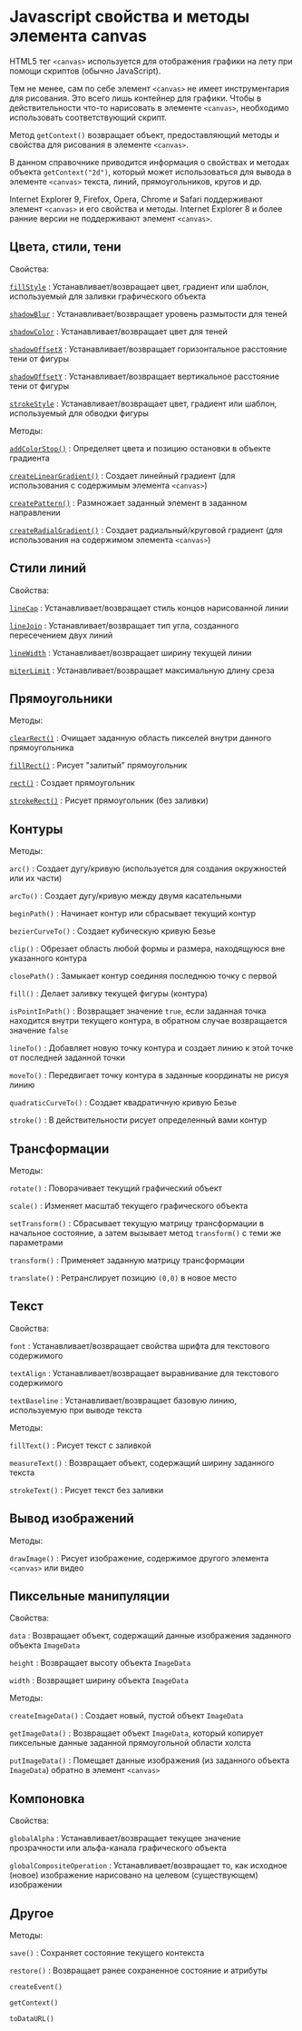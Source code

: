 # Javascript свойства и методы элемента canvas

HTML5 тег `<canvas>` используется для отображения графики на лету при помощи скриптов (обычно JavaScript).

Тем не менее, сам по себе элемент `<canvas>` не имеет инструментария для рисования. Это всего лишь контейнер для графики. Чтобы в действительности что-то нарисовать в элементе `<canvas>`, необходимо использовать соответствующий скрипт.

Метод `getContext()` возвращает объект, предоставляющий методы и свойства для рисования в элементе `<canvas>`.

В данном справочнике приводится информация о свойствах и методах объекта `getContext("2d")`, который может использоваться для вывода в элементе `<canvas>` текста, линий, прямоугольников, кругов и др.

Internet Explorer 9, Firefox, Opera, Chrome и Safari поддерживают элемент `<canvas>` и его свойства и методы. Internet Explorer 8 и более ранние версии не поддерживают элемент `<canvas>`.

## Цвета, стили, тени

Свойства:

[`fillStyle`](fillStyle.md)
: Устанавливает/возвращает цвет, градиент или шаблон, используемый для заливки графического объекта

[`shadowBlur`](shadowBlur.md)
: Устанавливает/возвращает уровень размытости для теней

[`shadowColor`](shadowColor.md)
: Устанавливает/возвращает цвет для теней

[`shadowOffsetX`](shadowOffsetX.md)
: Устанавливает/возвращает горизонтальное расстояние тени от фигуры

[`shadowOffsetY`](shadowOffsetY.md)
: Устанавливает/возвращает вертикальное расстояние тени от фигуры

[`strokeStyle`](strokeStyle.md)
: Устанавливает/возвращает цвет, градиент или шаблон, используемый для обводки фигуры

Методы:

[`addColorStop()`](<addColorStop().md>)
: Определяет цвета и позицию остановки в объекте градиента

[`createLinearGradient()`](<createLinearGradient().md>)
: Создает линейный градиент (для использования с содержимым элемента `<canvas>`)

[`createPattern()`](<createPattern().md>)
: Размножает заданный элемент в заданном направлении

[`createRadialGradient()`](<createRadialGradient().md>)
: Создает радиальный/круговой градиент (для использования на содержимом элемента `<canvas>`)

## Стили линий

Свойства:

[`lineCap`](lineCap.md)
: Устанавливает/возвращает стиль концов нарисованной линии

[`lineJoin`](lineJoin.md)
: Устанавливает/возвращает тип угла, созданного пересечением двух линий

[`lineWidth`](lineWidth.md)
: Устанавливает/возвращает ширину текущей линии

[`miterLimit`](miterLimit.md)
: Устанавливает/возвращает максимальную длину среза

## Прямоугольники

Методы:

[`clearRect()`](<clearRect().md>)
: Очищает заданную область пикселей внутри данного прямоугольника

[`fillRect()`](<fillRect().md>)
: Рисует "залитый" прямоугольник

[`rect()`](<rect().md>)
: Создает прямоугольник

[`strokeRect()`](<strokeRect().md>)
: Рисует прямоугольник (без заливки)

## Контуры

Методы:

`arc()`
: Создает дугу/кривую (используется для создания окружностей или их части)

`arcTo()`
: Создает дугу/кривую между двумя касательными

`beginPath()`
: Начинает контур или сбрасывает текущий контур

`bezierCurveTo()`
: Создает кубическую кривую Безье

`clip()`
: Обрезает область любой формы и размера, находящуюся вне указанного контура

`closePath()`
: Замыкает контур соединяя последнюю точку с первой

`fill()`
: Делает заливку текущей фигуры (контура)

`isPointInPath()`
: Возвращает значение `true`, если заданная точка находится внутри текущего контура, в обратном случае возвращается значение `false`

`lineTo()`
: Добавляет новую точку контура и создает линию к этой точке от последней заданной точки

`moveTo()`
: Передвигает точку контура в заданные координаты не рисуя линию

`quadraticCurveTo()`
: Создает квадратичную кривую Безье

`stroke()`
: В действительности рисует определенный вами контур

## Трансформации

Методы:

`rotate()`
: Поворачивает текущий графический объект

`scale()`
: Изменяет масштаб текущего графического объекта

`setTransform()`
: Сбрасывает текущую матрицу трансформации в начальное состояние, а затем вызывает метод `transform()` с теми же параметрами

`transform()`
: Применяет заданную матрицу трансформации

`translate()`
: Ретранслирует позицию `(0,0)` в новое место

## Текст

Свойства:

`font`
: Устанавливает/возвращает свойства шрифта для текстового содержимого

`textAlign`
: Устанавливает/возвращает выравнивание для текстового содержимого

`textBaseline`
: Устанавливает/возвращает базовую линию, используемую при выводе текста

Методы:

`fillText()`
: Рисует текст с заливкой

`measureText()`
: Возвращает объект, содержащий ширину заданного текста

`strokeText()`
: Рисует текст без заливки

## Вывод изображений

Методы:

`drawImage()`
: Рисует изображение, содержимое другого элемента `<canvas>` или видео

## Пиксельные манипуляции

Свойства:

`data`
: Возвращает объект, содержащий данные изображения заданного объекта `ImageData`

`height`
: Возвращает высоту объекта `ImageData`

`width`
: Возвращает ширину объекта `ImageData`

Методы:

`createImageData()`
: Создает новый, пустой объект `ImageData`

`getImageData()`
: Возвращает объект `ImageData`, который копирует пиксельные данные заданной прямоугольной области холста

`putImageData()`
: Помещает данные изображения (из заданного объекта `ImageData`) обратно в элемент `<canvas>`

## Компоновка

Свойства:

`globalAlpha`
: Устанавливает/возвращает текущее значение прозрачности или альфа-канала графического объекта

`globalCompositeOperation`
: Устанавливает/возвращает то, как исходное (новое) изображение нарисовано на целевом (существующем) изображении

## Другое

Методы:

`save()`
: Сохраняет состояние текущего контекста

`restore()`
: Возвращает ранее сохраненное состояние и атрибуты

`createEvent()`

`getContext()`

`toDataURL()`
